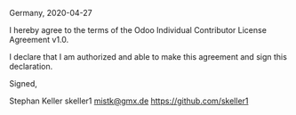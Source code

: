 Germany, 2020-04-27

I hereby agree to the terms of the Odoo Individual Contributor License
Agreement v1.0.

I declare that I am authorized and able to make this agreement and sign this
declaration.

Signed,

Stephan Keller skeller1 mistk@gmx.de https://github.com/skeller1
